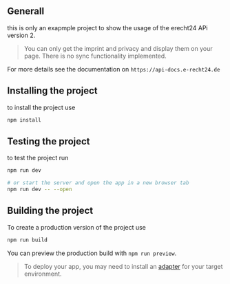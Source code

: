 ## Generall

this is only an exapmple project to show the usage of the erecht24 APi version 2. 

> You can only get the imprint and privacy and display them on your page. There is no sync functionality implemented. 

For more details see the documentation on `https://api-docs.e-recht24.de`

## Installing the project

to install the project use

```bash
npm install
```

## Testing the project

to test the project run

```bash
npm run dev

# or start the server and open the app in a new browser tab
npm run dev -- --open
```

## Building the project

To create a production version of the project use

```bash
npm run build
```

You can preview the production build with `npm run preview`.

> To deploy your app, you may need to install an [adapter](https://svelte.dev/docs/kit/adapters) for your target environment.
